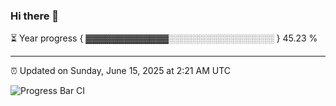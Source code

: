 ### Hi there 👋

⏳ Year progress { ▓▓▓▓▓▓▓▓▓▓▓▓▓░░░░░░░░░░░░░░░░░ } 45.23 %

---

⏰ Updated on Sunday, June 15, 2025 at 2:21 AM UTC

![Progress Bar CI](https://github.com/arthurbuhl/arthurbuhl/workflows/Progress%20Bar%20CI/badge.svg)
